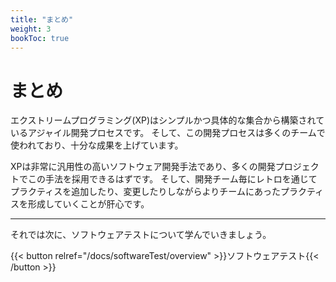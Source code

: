 ```yaml
---
title: "まとめ"
weight: 3
bookToc: true
---
```


# まとめ

エクストリームプログラミング(XP)はシンプルかつ具体的な集合から構築されているアジャイル開発プロセスです。
そして、この開発プロセスは多くのチームで使われており、十分な成果を上げています。

XPは非常に汎用性の高いソフトウェア開発手法であり、多くの開発プロジェクトでこの手法を採用できるはずです。
そして、開発チーム毎にレトロを通じてプラクティスを追加したり、変更したりしながらよりチームにあったプラクティスを形成していくことが肝心です。

---

それでは次に、ソフトウェアテストについて学んでいきましょう。

{{< button relref="/docs/softwareTest/overview" >}}ソフトウェアテスト{{< /button >}}